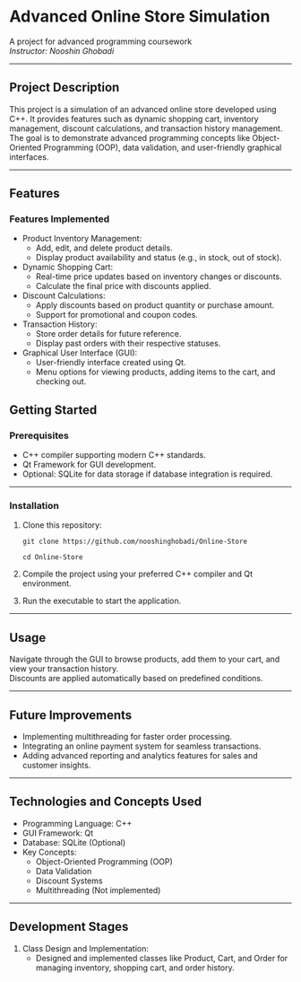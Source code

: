 # Advanced Online Store Simulation

A project for advanced programming coursework  
*Instructor: Nooshin Ghobadi*

---

## Project Description

This project is a simulation of an advanced online store developed using C++. It provides features such as dynamic shopping cart, inventory management, discount calculations, and transaction history management. The goal is to demonstrate advanced programming concepts like Object-Oriented Programming (OOP), data validation, and user-friendly graphical interfaces.

---

## Features

### Features Implemented
- Product Inventory Management:
  - Add, edit, and delete product details.
  - Display product availability and status (e.g., in stock, out of stock).
- Dynamic Shopping Cart:
  - Real-time price updates based on inventory changes or discounts.
  - Calculate the final price with discounts applied.
- Discount Calculations:
  - Apply discounts based on product quantity or purchase amount.
  - Support for promotional and coupon codes.
- Transaction History:
  - Store order details for future reference.
  - Display past orders with their respective statuses.
- Graphical User Interface (GUI):
  - User-friendly interface created using Qt.
  - Menu options for viewing products, adding items to the cart, and checking out.

## Getting Started

### Prerequisites
- C++ compiler supporting modern C++ standards.
- Qt Framework for GUI development.
- Optional: SQLite for data storage if database integration is required.

---

### Installation
1. Clone this repository:
   
   `
   git clone https://github.com/nooshinghobadi/Online-Store
   `
   
   `
   cd Online-Store
   `
   
3. Compile the project using your preferred C++ compiler and Qt environment.

4. Run the executable to start the application.

---

## Usage

Navigate through the GUI to browse products, add them to your cart, and view your transaction history.  
Discounts are applied automatically based on predefined conditions.

---

## Future Improvements

- Implementing multithreading for faster order processing.
- Integrating an online payment system for seamless transactions.
- Adding advanced reporting and analytics features for sales and customer insights.

---

## Technologies and Concepts Used

- Programming Language: C++
- GUI Framework: Qt
- Database: SQLite (Optional)
- Key Concepts:
  - Object-Oriented Programming (OOP)
  - Data Validation
  - Discount Systems
  - Multithreading (Not implemented)

---

## Development Stages

1. Class Design and Implementation:
   - Designed and implemented classes like Product, Cart, and Order for managing inventory, shopping cart, and order history.
